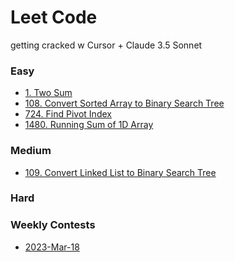 # Leet Code

getting cracked w Cursor + Claude 3.5 Sonnet

### Easy

- [1. Two Sum](/easy/1-two-sum.md)
- [108. Convert Sorted Array to Binary Search Tree]()
- [724. Find Pivot Index]()
- [1480. Running Sum of 1D Array]()

### Medium

- [109. Convert Linked List to Binary Search Tree]()

### Hard

### Weekly Contests

- [2023-Mar-18]()
